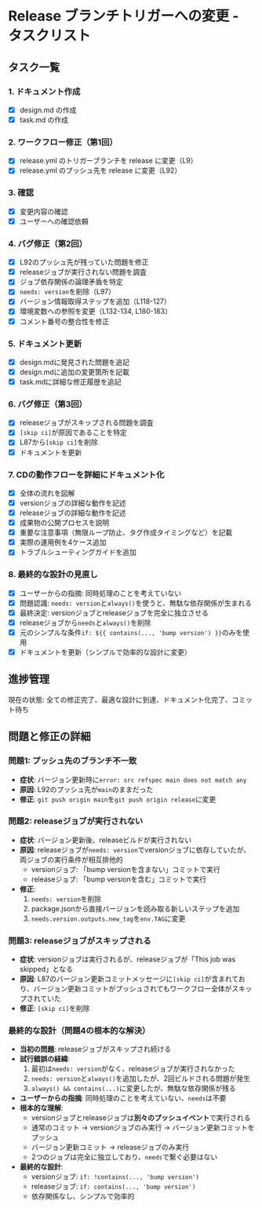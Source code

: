 # Release ブランチトリガーへの変更 - タスクリスト

## タスク一覧

### 1. ドキュメント作成
- [x] design.md の作成
- [x] task.md の作成

### 2. ワークフロー修正（第1回）
- [x] release.yml のトリガーブランチを release に変更（L9）
- [x] release.yml のプッシュ先を release に変更（L92）

### 3. 確認
- [x] 変更内容の確認
- [x] ユーザーへの確認依頼

### 4. バグ修正（第2回）
- [x] L92のプッシュ先が残っていた問題を修正
- [x] releaseジョブが実行されない問題を調査
- [x] ジョブ依存関係の論理矛盾を特定
- [x] `needs: version`を削除（L97）
- [x] バージョン情報取得ステップを追加（L118-127）
- [x] 環境変数への参照を変更（L132-134, L180-183）
- [x] コメント番号の整合性を修正

### 5. ドキュメント更新
- [x] design.mdに発見された問題を追記
- [x] design.mdに追加の変更箇所を記載
- [x] task.mdに詳細な修正履歴を追記

### 6. バグ修正（第3回）
- [x] releaseジョブがスキップされる問題を調査
- [x] `[skip ci]`が原因であることを特定
- [x] L87から`[skip ci]`を削除
- [x] ドキュメントを更新

### 7. CDの動作フローを詳細にドキュメント化
- [x] 全体の流れを図解
- [x] versionジョブの詳細な動作を記述
- [x] releaseジョブの詳細な動作を記述
- [x] 成果物の公開プロセスを説明
- [x] 重要な注意事項（無限ループ防止、タグ作成タイミングなど）を記載
- [x] 実際の運用例を4ケース追加
- [x] トラブルシューティングガイドを追加

### 8. 最終的な設計の見直し
- [x] ユーザーからの指摘: 同時処理のことを考えていない
- [x] 問題認識: `needs: version`と`always()`を使うと、無駄な依存関係が生まれる
- [x] 最終決定: versionジョブとreleaseジョブを完全に独立させる
- [x] releaseジョブから`needs`と`always()`を削除
- [x] 元のシンプルな条件`if: ${{ contains(..., 'bump version') }}`のみを使用
- [x] ドキュメントを更新（シンプルで効率的な設計に変更）

## 進捗管理

現在の状態: 全ての修正完了、最適な設計に到達、ドキュメント化完了、コミット待ち

## 問題と修正の詳細

### 問題1: プッシュ先のブランチ不一致
- **症状**: バージョン更新時に`error: src refspec main does not match any`
- **原因**: L92のプッシュ先が`main`のままだった
- **修正**: `git push origin main`を`git push origin release`に変更

### 問題2: releaseジョブが実行されない
- **症状**: バージョン更新後、releaseビルドが実行されない
- **原因**: releaseジョブが`needs: version`でversionジョブに依存していたが、両ジョブの実行条件が相互排他的
  - versionジョブ: 「bump versionを含まない」コミットで実行
  - releaseジョブ: 「bump versionを含む」コミットで実行
- **修正**:
  1. `needs: version`を削除
  2. package.jsonから直接バージョンを読み取る新しいステップを追加
  3. `needs.version.outputs.new_tag`を`env.TAG`に変更

### 問題3: releaseジョブがスキップされる
- **症状**: versionジョブは実行されるが、releaseジョブが「This job was skipped」となる
- **原因**: L87のバージョン更新コミットメッセージに`[skip ci]`が含まれており、バージョン更新コミットがプッシュされてもワークフロー全体がスキップされていた
- **修正**: `[skip ci]`を削除

### 最終的な設計（問題4の根本的な解決）
- **当初の問題**: releaseジョブがスキップされ続ける
- **試行錯誤の経緯**:
  1. 最初は`needs: version`がなく、releaseジョブが実行されなかった
  2. `needs: version`と`always()`を追加したが、2回ビルドされる問題が発生
  3. `always() && contains(...)`に変更したが、無駄な依存関係が残る
- **ユーザーからの指摘**: 同時処理のことを考えていない、`needs`は不要
- **根本的な理解**:
  - versionジョブとreleaseジョブは**別々のプッシュイベント**で実行される
  - 通常のコミット → versionジョブのみ実行 → バージョン更新コミットをプッシュ
  - バージョン更新コミット → releaseジョブのみ実行
  - 2つのジョブは完全に独立しており、`needs`で繋ぐ必要はない
- **最終的な設計**:
  - versionジョブ: `if: !contains(..., 'bump version')`
  - releaseジョブ: `if: contains(..., 'bump version')`
  - 依存関係なし、シンプルで効率的
